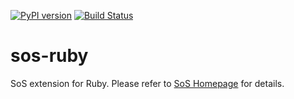 [![PyPI version](https://badge.fury.io/py/sos-javascript.svg)](https://badge.fury.io/py/sos-ruby)
[![Build Status](https://travis-ci.org/vatlab/sos-ruby.svg?branch=master)](https://travis-ci.org/vatlab/sos-ruby)


# sos-ruby
SoS extension for Ruby. Please refer to [SoS Homepage](http://vatlab.github.io/SoS/) for details.

